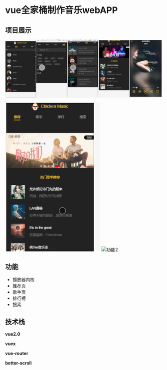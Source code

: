 # vue全家桶制作音乐webAPP
## 项目展示
  ![界面](./imgs/all.png)
  
  ![功能1](./imgs/music3.gif)
  ![功能2](./imgs/music4.gif)

## 功能
  + 播放器内核
  + 推荐页
  + 歌手页
  + 排行榜
  + 搜索

## 技术栈
  **vue2.0**
  
  **vuex**
  
  **vue-router**
  
  **better-scroll**
